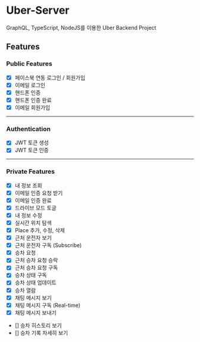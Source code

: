 # Uber-Server

GraphQL, TypeScript, NodeJS를 이용한 Uber Backend Project

## Features

### Public Features
- [x] 페이스북 연동 로그인 / 회원가입
- [x] 이메일 로그인
- [x] 핸드폰 인증
- [x] 핸드폰 인증 완료
- [x] 이메일 회원가입

---

### Authentication
- [x] JWT 토큰 생성
- [x] JWT 토큰 인증

---

### Private Features
- [x] 내 정보 조회
- [x] 이메일 인증 요청 받기
- [x] 이메일 인증 완료
- [x] 드라이브 모드 토글
- [X] 내 정보 수정
- [X] 실시간 위치 탐색
- [X] Place 추가, 수정, 삭제
- [X] 근처 운전자 보기
- [X] 근처 운전자 구독 (Subscribe)
- [X] 승차 요청
- [X] 근처 승차 요청 승락
- [X] 근처 승차 요청 구독
- [X] 승차 상태 구독
- [X] 승차 상태 업데이트
- [X] 승차 열람 
- [X] 채팅 메시지 보기
- [X] 채팅 메시지 구독 (Real-time)
- [X] 채팅 메시지 보내기
- [] 승차 히스토리 보기
- [] 승차 기록 자세히 보기